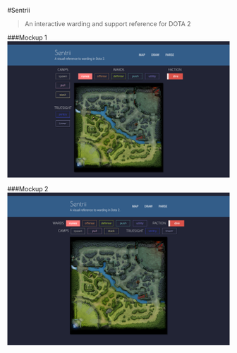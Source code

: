 #Sentrii
>An interactive warding and support reference for DOTA 2

###Mockup 1
![Sentrii Mockup 1](./wireframes/mockup_2.png "Sentrii Mockup")

###Mockup 2
![Sentrii Mockup 2](./wireframes/mockup_3.png "Sentrii Mockup")
